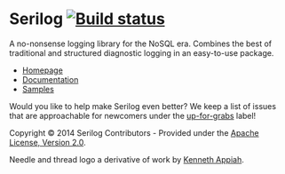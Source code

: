 Serilog [![Build status](https://ci.appveyor.com/api/projects/status/b9rm3l7kduryjgcj?svg=true)](https://ci.appveyor.com/project/serilog/serilog)
=================================================================================================================================================

A no-nonsense logging library for the NoSQL era. Combines the best of traditional and structured diagnostic logging in an easy-to-use package.

* [Homepage](http://serilog.net)
* [Documentation](https://github.com/nblumhardt/serilog/wiki)
* [Samples](https://github.com/serilog/serilog-samples)

Would you like to help make Serilog even better? We keep a list of issues that are approachable for newcomers under the [up-for-grabs](https://github.com/serilog/serilog/issues?labels=up-for-grabs&state=open) label!

Copyright &copy; 2014 Serilog Contributors - Provided under the [Apache License, Version 2.0](http://apache.org/licenses/LICENSE-2.0.html).

Needle and thread logo a derivative of work by [Kenneth Appiah](http://thenounproject.com/kenset/).
